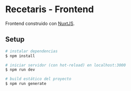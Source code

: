 # Recetaris - Frontend

Frontend construido con [NuxtJS](https://nuxtjs.org).

## Setup

```bash
# instalar dependencias
$ npm install

# iniciar servidor (con hot-reload) en localhost:3000
$ npm run dev

# build estático del proyecto
$ npm run generate
```
